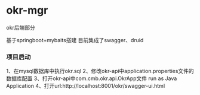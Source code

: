 # okr-mgr
okr后端部分

基于springboot+mybaits搭建
目前集成了swagger、druid

### 项目启动
1、在mysql数据库中执行okr.sql
2、修改okr-api中application.properties文件的数据库配置
3、打开okr-api中com.cmb.okr.api.OkrApp文件 run as Java Application
4、打开url:http://localhost:8001/okr/swagger-ui.html
